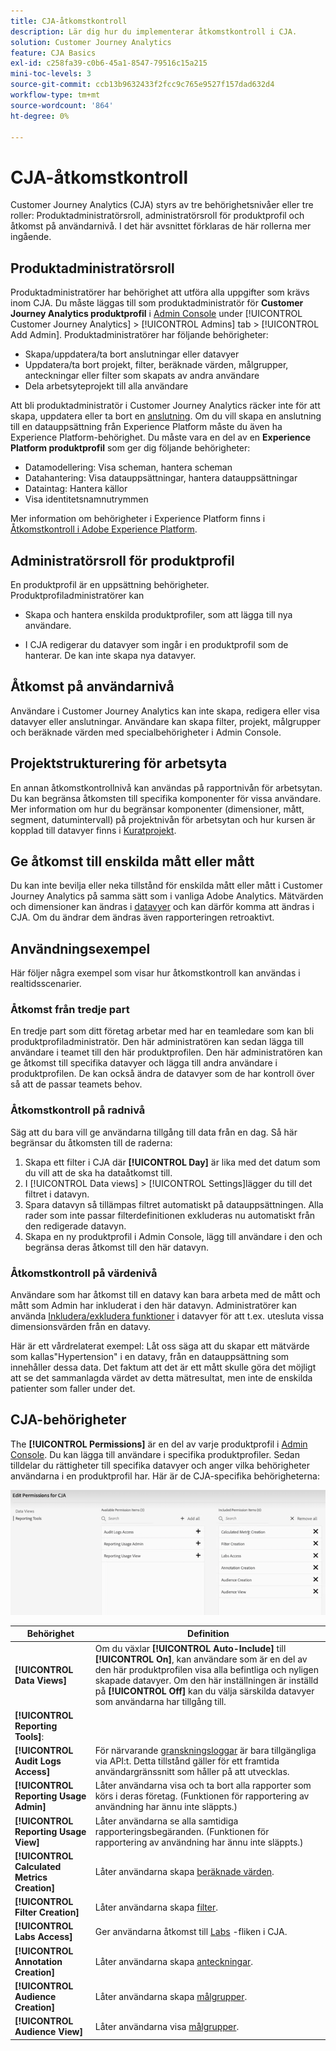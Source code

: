 ```yaml
---
title: CJA-åtkomstkontroll
description: Lär dig hur du implementerar åtkomstkontroll i CJA.
solution: Customer Journey Analytics
feature: CJA Basics
exl-id: c258fa39-c0b6-45a1-8547-79516c15a215
mini-toc-levels: 3
source-git-commit: ccb13b9632433f2fcc9c765e9527f157dad632d4
workflow-type: tm+mt
source-wordcount: '864'
ht-degree: 0%

---
```


# CJA-åtkomstkontroll

Customer Journey Analytics (CJA) styrs av tre behörighetsnivåer eller tre roller: Produktadministratörsroll, administratörsroll för produktprofil och åtkomst på användarnivå. I det här avsnittet förklaras de här rollerna mer ingående.

## Produktadministratörsroll

Produktadministratörer har behörighet att utföra alla uppgifter som krävs inom CJA. Du måste läggas till som produktadministratör för **Customer Journey Analytics produktprofil** i [Admin Console](https://adminconsole.adobe.com/enterprise/) under [!UICONTROL Customer Journey Analytics] > [!UICONTROL Admins] tab > [!UICONTROL Add Admin]. Produktadministratörer har följande behörigheter:

* Skapa/uppdatera/ta bort anslutningar eller datavyer
* Uppdatera/ta bort projekt, filter, beräknade värden, målgrupper, anteckningar eller filter som skapats av andra användare
* Dela arbetsyteprojekt till alla användare

Att bli produktadministratör i Customer Journey Analytics räcker inte för att skapa, uppdatera eller ta bort en [anslutning](/help/connections/overview.md). Om du vill skapa en anslutning till en datauppsättning från Experience Platform måste du även ha Experience Platform-behörighet. Du måste vara en del av en **Experience Platform produktprofil** som ger dig följande behörigheter:

* Datamodellering: Visa scheman, hantera scheman
* Datahantering: Visa datauppsättningar, hantera datauppsättningar
* Dataintag: Hantera källor
* Visa identitetsnamnutrymmen

Mer information om behörigheter i Experience Platform finns i [Åtkomstkontroll i Adobe Experience Platform](https://experienceleague.adobe.com/docs/experience-platform/access-control/home.html).

## Administratörsroll för produktprofil

En produktprofil är en uppsättning behörigheter. Produktprofiladministratörer kan

* Skapa och hantera enskilda produktprofiler, som att lägga till nya användare.

* I CJA redigerar du datavyer som ingår i en produktprofil som de hanterar. De kan inte skapa nya datavyer.

## Åtkomst på användarnivå

Användare i Customer Journey Analytics kan inte skapa, redigera eller visa datavyer eller anslutningar. Användare kan skapa filter, projekt, målgrupper och beräknade värden med specialbehörigheter i Admin Console.

## Projektstrukturering för arbetsyta

En annan åtkomstkontrollnivå kan användas på rapportnivån för arbetsytan. Du kan begränsa åtkomsten till specifika komponenter för vissa användare. Mer information om hur du begränsar komponenter (dimensioner, mått, segment, datumintervall) på projektnivån för arbetsytan och hur kursen är kopplad till datavyer finns i [Kuratprojekt](/help/analysis-workspace/curate-share/curate.md).

## Ge åtkomst till enskilda mått eller mått

Du kan inte bevilja eller neka tillstånd för enskilda mått eller mått i Customer Journey Analytics på samma sätt som i vanliga Adobe Analytics. Mätvärden och dimensioner kan ändras i [datavyer](/help/data-views/data-views.md) och kan därför komma att ändras i CJA. Om du ändrar dem ändras även rapporteringen retroaktivt.

## Användningsexempel

Här följer några exempel som visar hur åtkomstkontroll kan användas i realtidsscenarier.

### Åtkomst från tredje part

En tredje part som ditt företag arbetar med har en teamledare som kan bli produktprofiladministratör. Den här administratören kan sedan lägga till användare i teamet till den här produktprofilen. Den här administratören kan ge åtkomst till specifika datavyer och lägga till andra användare i produktprofilen. De kan också ändra de datavyer som de har kontroll över så att de passar teamets behov.

### Åtkomstkontroll på radnivå

Säg att du bara vill ge användarna tillgång till data från en dag. Så här begränsar du åtkomsten till de raderna:

1. Skapa ett filter i CJA där **[!UICONTROL Day]** är lika med det datum som du vill att de ska ha dataåtkomst till.
1. I [!UICONTROL Data views] > [!UICONTROL Settings]lägger du till det filtret i datavyn.
1. Spara datavyn så tillämpas filtret automatiskt på datauppsättningen. Alla rader som inte passar filterdefinitionen exkluderas nu automatiskt från den redigerade datavyn.
1. Skapa en ny produktprofil i Admin Console, lägg till användare i den och begränsa deras åtkomst till den här datavyn.

### Åtkomstkontroll på värdenivå

Användare som har åtkomst till en datavy kan bara arbeta med de mått och mått som Admin har inkluderat i den här datavyn. Administratörer kan använda [Inkludera/exkludera funktioner](/help/data-views/component-settings/include-exclude-values.md) i datavyer för att t.ex. utesluta vissa dimensionsvärden från en datavy.

Här är ett vårdrelaterat exempel: Låt oss säga att du skapar ett mätvärde som kallas&quot;Hypertension&quot; i en datavy, från en datauppsättning som innehåller dessa data. Det faktum att det är ett mått skulle göra det möjligt att se det sammanlagda värdet av detta mätresultat, men inte de enskilda patienter som faller under det.

## CJA-behörigheter

The **[!UICONTROL Permissions]** är en del av varje produktprofil i [Admin Console](https://adminconsole.adobe.com/enterprise/). Du kan lägga till användare i specifika produktprofiler. Sedan tilldelar du rättigheter till specifika datavyer och anger vilka behörigheter användarna i en produktprofil har. Här är de CJA-specifika behörigheterna:

![behörigheter för Admin Console](assets/permissions.png)

| Behörighet | Definition |
| --- | --- |
| **[!UICONTROL Data Views]** | Om du växlar **[!UICONTROL Auto-Include]** till **[!UICONTROL On]**, kan användare som är en del av den här produktprofilen visa alla befintliga och nyligen skapade datavyer. Om den här inställningen är inställd på **[!UICONTROL Off]** kan du välja särskilda datavyer som användarna har tillgång till. |
| **[!UICONTROL Reporting Tools]**: |  |
| **[!UICONTROL Audit Logs Access]** | För närvarande [granskningsloggar](https://adobe.io/cja-apis/docs/endpoints/auditlogs/) är bara tillgängliga via API:t. Detta tillstånd gäller för ett framtida användargränssnitt som håller på att utvecklas. |
| **[!UICONTROL Reporting Usage Admin]** | Låter användarna visa och ta bort alla rapporter som körs i deras företag. (Funktionen för rapportering av användning har ännu inte släppts.) |
| **[!UICONTROL Reporting Usage View]** | Låter användarna se alla samtidiga rapporteringsbegäranden. (Funktionen för rapportering av användning har ännu inte släppts.) |
| **[!UICONTROL Calculated Metrics Creation]** | Låter användarna skapa [beräknade värden](/help/components/calc-metrics/calc-metr-overview.md). |
| **[!UICONTROL Filter Creation]** | Låter användarna skapa [filter](/help/components/filters/filters-overview.md). |
| **[!UICONTROL Labs Access]** | Ger användarna åtkomst till [Labs](/help/labs/labs.md) -fliken i CJA. |
| **[!UICONTROL Annotation Creation]** | Låter användarna skapa [anteckningar](/help/components/annotations/overview.md). |
| **[!UICONTROL Audience Creation]** | Låter användarna skapa [målgrupper](/help/components/audiences/audiences-overview.md). |
| **[!UICONTROL Audience View]** | Låter användarna visa [målgrupper](/help/components/audiences/audiences-overview.md). |